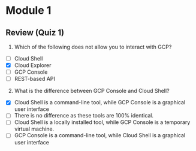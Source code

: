 # Module 1

## Review (Quiz 1)

1. Which of the following does not allow you to interact with GCP?

- [ ] Cloud Shell
- [X] Cloud Explorer
- [ ] GCP Console
- [ ] REST-based API

2. What is the difference between GCP Console and Cloud Shell?

- [X] Cloud Shell is a command-line tool, while GCP Console is a graphical user interface
- [ ] There is no difference as these tools are 100% identical.
- [ ] Cloud Shell is a locally installed tool, while GCP Console is a temporary virtual machine.
- [ ] GCP Console is a command-line tool, while Cloud Shell is a graphical user interface
